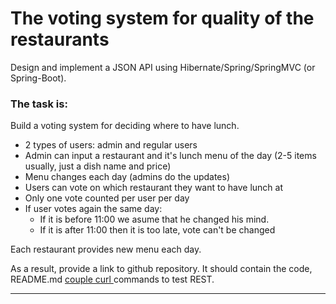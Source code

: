 # The voting system for quality of  the restaurants

Design and implement a JSON API using Hibernate/Spring/SpringMVC (or Spring-Boot).

### The task is:

Build a voting system for deciding where to have lunch.

 * 2 types of users: admin and regular users
 * Admin can input a restaurant and it's lunch menu of the day (2-5 items usually, just a dish name and price)
 * Menu changes each day (admins do the updates)
 * Users can vote on which restaurant they want to have lunch at
 * Only one vote counted per user per day
 * If user votes again the same day:
    - If it is before 11:00 we asume that he changed his mind.
    - If it is after 11:00 then it is too late, vote can't be changed

Each restaurant provides new menu each day.

As a result, provide a link to github repository. It should contain the code, README.md <a href="https://github.com/simonovAlexey/votingSystem/blob/master/config/curl.md">couple curl </a> commands to test REST.

-----------------------------

 
